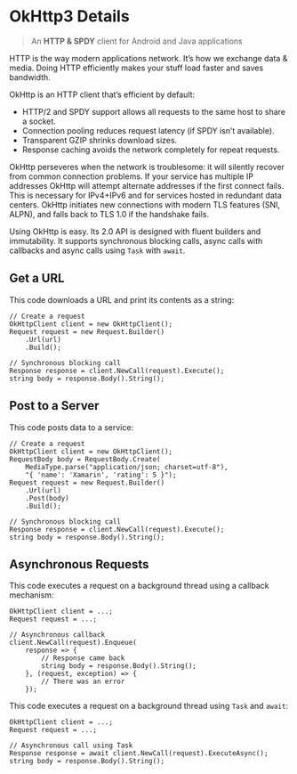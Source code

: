 # OkHttp3 Details

> An **HTTP & SPDY** client for Android and Java applications

HTTP is the way modern applications network. It’s how we exchange data &amp;
media. Doing HTTP efficiently makes your stuff load faster and saves
bandwidth.

OkHttp is an HTTP client that’s efficient by default:

  * HTTP/2 and SPDY support allows all requests to the same host to share a socket.
  * Connection pooling reduces request latency (if SPDY isn’t available).
  * Transparent GZIP shrinks download sizes.
  * Response caching avoids the network completely for repeat requests.

OkHttp perseveres when the network is troublesome: it will silently recover
from common connection problems. If your service has multiple IP addresses
OkHttp will attempt alternate addresses if the first connect fails. This is
necessary for IPv4+IPv6 and for services hosted in redundant data centers.
OkHttp initiates new connections with modern TLS features (SNI, ALPN), and
falls back to TLS 1.0 if the handshake fails.

Using OkHttp is easy. Its 2.0 API is designed with fluent builders and
immutability. It supports synchronous blocking calls, async calls with
callbacks and async calls using `Task` with `await`.

## Get a URL

This code downloads a URL and print its contents as a string:

    // Create a request
    OkHttpClient client = new OkHttpClient();
    Request request = new Request.Builder()
        .Url(url)
        .Build();
    
    // Synchronous blocking call
    Response response = client.NewCall(request).Execute();
    string body = response.Body().String();

## Post to a Server

This code posts data to a service:

    // Create a request
    OkHttpClient client = new OkHttpClient();
    RequestBody body = RequestBody.Create(
        MediaType.parse("application/json; charset=utf-8"), 
        "{ 'name': 'Xamarin', 'rating': 5 }");
    Request request = new Request.Builder()
        .Url(url)
        .Post(body)
        .Build();
        
    // Synchronous blocking call
    Response response = client.NewCall(request).Execute();
    string body = response.Body().String();

## Asynchronous Requests

This code executes a request on a background thread using a callback mechanism:

    OkHttpClient client = ...;
    Request request = ...;
    
    // Asynchronous callback
    client.NewCall(request).Enqueue(
        response => {
            // Response came back
            string body = response.Body().String();
        }, (request, exception) => {
            // There was an error
        });
    
This code executes a request on a background thread using `Task` and `await`:
    
    OkHttpClient client = ...;
    Request request = ...;
    
    // Asynchronous call using Task
    Response response = await client.NewCall(request).ExecuteAsync();
    string body = response.Body().String();
